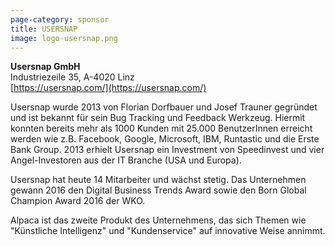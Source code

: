 ```yaml
---
page-category: sponsor
title: USERSNAP
image: logo-usersnap.png
---
```


**Usersnap GmbH**<br/>
Industriezeile 35, A-4020 Linz<br/>
[https://usersnap.com/](https://usersnap.com/)

Usersnap wurde 2013 von Florian Dorfbauer und Josef Trauner gegründet und ist bekannt für sein Bug Tracking und Feedback Werkzeug. Hiermit konnten bereits mehr als 1000 Kunden mit 25.000 BenutzerInnen erreicht werden wie z.B. Facebook, Google, Microsoft, IBM, Runtastic und die Erste Bank Group. 2013 erhielt Usersnap ein Investment von Speedinvest und vier Angel-Investoren aus der IT Branche (USA und Europa).

Usersnap hat heute 14 Mitarbeiter und wächst stetig. Das Unternehmen gewann 2016 den Digital Business Trends Award sowie den Born Global Champion Award 2016 der WKO. 

Alpaca ist das zweite Produkt des Unternehmens, das sich Themen wie "Künstliche Intelligenz" und "Kundenservice" auf innovative Weise annimmt. 


